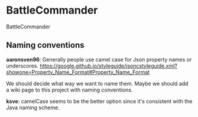 # BattleCommander
BattleCommander

## Naming conventions
**aaronsven96**: Generally people use camel case for Json property names or underscores.
https://google.github.io/styleguide/jsoncstyleguide.xml?showone=Property_Name_Format#Property_Name_Format

We should decide what way we want to name them. Maybe we should add a wiki page to this project with naming conventions.

**ksve**: camelCase seems to be the better option since it's consistent with the Java naming scheme.
